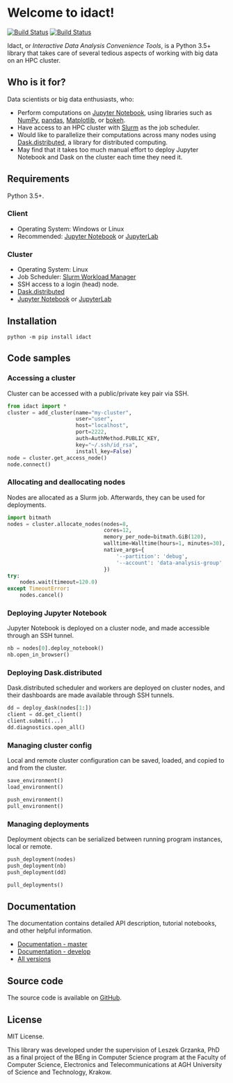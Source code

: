# Welcome to idact!

[![Build Status](https://travis-ci.com/garstka/idact.svg?token=cvggfL1vjmB383MxWGF4&branch=master)](https://travis-ci.com/garstka/idact)
[![Build Status](https://travis-ci.com/garstka/idact.svg?token=cvggfL1vjmB383MxWGF4&branch=develop)](https://travis-ci.com/garstka/idact)

Idact, or *Interactive Data Analysis Convenience Tools*, is a Python 3.5+ library
that takes care of several tedious aspects of working with big data
on an HPC cluster.

## Who is it for?

Data scientists or big data enthusiasts, who:
 - Perform computations on [Jupyter Notebook](http://jupyter.org/),
  using libraries such as [NumPy](http://www.numpy.org/),
  [pandas](https://pandas.pydata.org/),
  [Matplotlib](https://matplotlib.org/),
  or [bokeh](https://bokeh.pydata.org/en/latest/).
 - Have access to an HPC cluster with [Slurm](https://slurm.schedmd.com/)
  as the job scheduler.
 - Would like to parallelize their computations across many nodes using
  [Dask.distributed](http://distributed.dask.org/en/latest/), a library
  for distributed computing.
 - May find that it takes too much manual effort to deploy Jupyter Notebook
  and Dask on the cluster each time they need it.

## Requirements

Python 3.5+.

### Client

 - Operating System: Windows or Linux
 - Recommended: [Jupyter Notebook](http://jupyter.org/)
  or [JupyterLab](https://jupyterlab.readthedocs.io/en/stable/index.html)

### Cluster

 - Operating System: Linux
 - Job Scheduler: [Slurm Workload Manager](https://slurm.schedmd.com/)
 - SSH access to a login (head) node.
 - [Dask.distributed](http://distributed.dask.org/en/latest/)
 - [Jupyter Notebook](http://jupyter.org/)
  or [JupyterLab](https://jupyterlab.readthedocs.io/en/stable/index.html)

## Installation

```
python -m pip install idact
```

## Code samples

### Accessing a cluster

Cluster can be accessed with a public/private key pair via SSH.

```python
from idact import *
cluster = add_cluster(name="my-cluster",
                      user="user",
                      host="localhost",
                      port=2222,
                      auth=AuthMethod.PUBLIC_KEY,
                      key="~/.ssh/id_rsa",
                      install_key=False)
node = cluster.get_access_node()
node.connect()
```

### Allocating and deallocating nodes

Nodes are allocated as a Slurm job.
Afterwards, they can be used for deployments.

```python
import bitmath
nodes = cluster.allocate_nodes(nodes=8,
                               cores=12,
                               memory_per_node=bitmath.GiB(120),
                               walltime=Walltime(hours=1, minutes=30),
                               native_args={
                                   '--partition': 'debug',
                                   '--account': 'data-analysis-group'
                               })
try:
    nodes.wait(timeout=120.0)
except TimeoutError:
    nodes.cancel()
```

### Deploying Jupyter Notebook

Jupyter Notebook is deployed on a cluster node,
and made accessible through an SSH tunnel.

```python
nb = nodes[0].deploy_notebook()
nb.open_in_browser()
```

### Deploying Dask.distributed

Dask.distributed scheduler and workers are deployed
on cluster nodes, and their dashboards are made available
through SSH tunnels.

```python
dd = deploy_dask(nodes[1:])
client = dd.get_client()
client.submit(...)
dd.diagnostics.open_all()
```

### Managing cluster config

Local and remote cluster configuration can be saved, loaded,
and copied to and from the cluster.

```python
save_environment()
load_environment()

push_environment()
pull_environment()
```

### Managing deployments

Deployment objects can be serialized between running program
instances, local or remote.

```python
push_deployment(nodes)
push_deployment(nb)
push_deployment(dd)

pull_deployments()
```

## Documentation

The documentation contains detailed API description, tutorial notebooks,
and other helpful information.

 - [Documentation - master](https://garstka.github.io/idact/master/html/index.html)
 - [Documentation - develop](https://garstka.github.io/idact/develop/html/index.html)
 - [All versions](https://garstka.github.io/idact/develop/html/docs_by_version.html)

## Source code

The source code is available on [GitHub](https://github.com/garstka/idact).

## License

MIT License.

This library was developed under the supervision of Leszek Grzanka, PhD
as a final project of the BEng in Computer Science program
at the Faculty of Computer Science, Electronics and Telecommunications
at AGH University of Science and Technology, Krakow.

